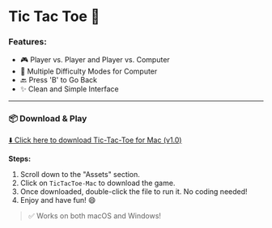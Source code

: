 # Tic Tac Toe 🧩

### Features:
- 🎮 Player vs. Player and Player vs. Computer
- 🧠 Multiple Difficulty Modes for Computer
- 🔙 Press 'B' to Go Back
- ✨ Clean and Simple Interface

---

### 📦 Download & Play

[⬇️ Click here to download Tic-Tac-Toe for Mac (v1.0)](https://github.com/VoltedSwitch/Tic-Tac-Toe/releases/tag/v1.0.0)

**Steps:**
1. Scroll down to the "Assets" section.
2. Click on `TicTacToe-Mac` to download the game.
3. Once downloaded, double-click the file to run it. No coding needed!
4. Enjoy and have fun! 😄

> ✅ Works on both macOS and Windows!
